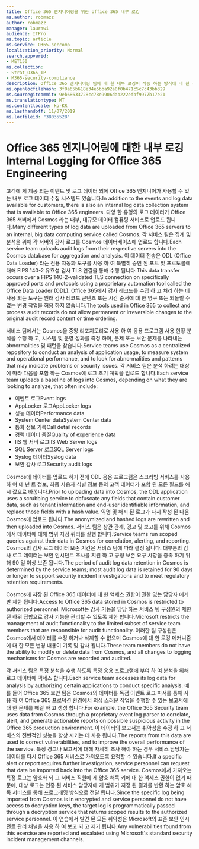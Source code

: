 ```yaml
---
title: Office 365 엔지니어링을 위한 office 365 내부 로깅
ms.author: robmazz
author: robmazz
manager: laurawi
audience: ITPro
ms.topic: article
ms.service: O365-seccomp
localization_priority: Normal
search.appverid:
- MET150
ms.collection:
- Strat_O365_IP
- M365-security-compliance
description: Office 365 엔지니어링 팀에 대 한 내부 로깅이 작동 하는 방식에 대 한 설명입니다.
ms.openlocfilehash: 3f0a65b618e34e5bba92a0f0b471c5c7c43bb329
ms.sourcegitcommit: 9eb68633728cc78e9906dab222edbf9977b17e21
ms.translationtype: MT
ms.contentlocale: ko-KR
ms.lasthandoff: 11/07/2019
ms.locfileid: "38035528"
---
```

# <a name="internal-logging-for-office-365-engineering"></a><span data-ttu-id="718db-103">Office 365 엔지니어링에 대한 내부 로깅</span><span class="sxs-lookup"><span data-stu-id="718db-103">Internal Logging for Office 365 Engineering</span></span>

<span data-ttu-id="718db-104">고객에 게 제공 되는 이벤트 및 로그 데이터 외에 Office 365 엔지니어가 사용할 수 있는 내부 로그 데이터 수집 시스템도 있습니다.</span><span class="sxs-lookup"><span data-stu-id="718db-104">In addition to the events and log data available for customers, there is also an internal log data collection system that is available to Office 365 engineers.</span></span> <span data-ttu-id="718db-105">다양 한 유형의 로그 데이터가 Office 365 서버에서 Cosmos 라는 내부, 대규모 데이터 컴퓨팅 서비스로 업로드 됩니다.</span><span class="sxs-lookup"><span data-stu-id="718db-105">Many different types of log data are uploaded from Office 365 servers to an internal, big data computing service called Cosmos.</span></span> <span data-ttu-id="718db-106">각 서비스 팀은 집계 및 분석을 위해 각 서버의 감사 로그를 Cosmos 데이터베이스에 업로드 합니다.</span><span class="sxs-lookup"><span data-stu-id="718db-106">Each service team uploads audit logs from their respective servers into the Cosmos database for aggregation and analysis.</span></span> <span data-ttu-id="718db-107">이 데이터 전송은 ODL (Office Data Loader) 라는 전용 자동화 도구를 사용 하 여 특별히 승인 된 포트 및 프로토콜에 대해 FIPS 140-2 유효성 검사 TLS 연결을 통해 수행 됩니다.</span><span class="sxs-lookup"><span data-stu-id="718db-107">This data transfer occurs over a FIPS 140-2-validated TLS connection on specifically approved ports and protocols using a proprietary automation tool called the Office Data Loader (ODL).</span></span> <span data-ttu-id="718db-108">Office 365에서 감사 레코드를 수집 하 고 처리 하는 데 사용 되는 도구는 원래 감사 레코드 콘텐츠 또는 시간 순서에 대 한 영구 또는 되돌릴 수 없는 변경 작업을 허용 하지 않습니다.</span><span class="sxs-lookup"><span data-stu-id="718db-108">The tools used in Office 365 to collect and process audit records do not allow permanent or irreversible changes to the original audit record content or time ordering.</span></span>

<span data-ttu-id="718db-109">서비스 팀에서는 Cosmos을 중앙 리포지토리로 사용 하 여 응용 프로그램 사용 현황 분석을 수행 하 고, 시스템 및 운영 성과를 측정 하며, 문제 또는 보안 문제를 나타내는 abnormalities 및 패턴을 찾습니다.</span><span class="sxs-lookup"><span data-stu-id="718db-109">Service teams use Cosmos as a centralized repository to conduct an analysis of application usage, to measure system and operational performance, and to look for abnormalities and patterns that may indicate problems or security issues.</span></span> <span data-ttu-id="718db-110">각 서비스 팀은 분석 하려는 대상에 따라 다음을 포함 하는 Cosmos에 로그 초기 계획을 업로드 합니다.</span><span class="sxs-lookup"><span data-stu-id="718db-110">Each service team uploads a baseline of logs into Cosmos, depending on what they are looking to analyze, that often include:</span></span>

- <span data-ttu-id="718db-111">이벤트 로그</span><span class="sxs-lookup"><span data-stu-id="718db-111">Event logs</span></span>
- <span data-ttu-id="718db-112">AppLocker 로그</span><span class="sxs-lookup"><span data-stu-id="718db-112">AppLocker logs</span></span>
- <span data-ttu-id="718db-113">성능 데이터</span><span class="sxs-lookup"><span data-stu-id="718db-113">Performance data</span></span>
- <span data-ttu-id="718db-114">System Center data</span><span class="sxs-lookup"><span data-stu-id="718db-114">System Center data</span></span>
- <span data-ttu-id="718db-115">통화 정보 기록</span><span class="sxs-lookup"><span data-stu-id="718db-115">Call detail records</span></span>
- <span data-ttu-id="718db-116">경력 데이터 품질</span><span class="sxs-lookup"><span data-stu-id="718db-116">Quality of experience data</span></span>
- <span data-ttu-id="718db-117">IIS 웹 서버 로그</span><span class="sxs-lookup"><span data-stu-id="718db-117">IIS Web Server logs</span></span>
- <span data-ttu-id="718db-118">SQL Server 로그</span><span class="sxs-lookup"><span data-stu-id="718db-118">SQL Server logs</span></span>
- <span data-ttu-id="718db-119">Syslog 데이터</span><span class="sxs-lookup"><span data-stu-id="718db-119">Syslog data</span></span>
- <span data-ttu-id="718db-120">보안 감사 로그</span><span class="sxs-lookup"><span data-stu-id="718db-120">Security audit logs</span></span>

<span data-ttu-id="718db-121">Cosmos에 데이터를 업로드 하기 전에 ODL 응용 프로그램은 스크러빙 서비스를 사용 하 여 테 넌 트 정보, 최종 사용자 식별 정보 등의 고객 데이터가 포함 된 모든 필드를 해시 값으로 바꿉니다.</span><span class="sxs-lookup"><span data-stu-id="718db-121">Prior to uploading data into Cosmos, the ODL application uses a scrubbing service to obfuscate any fields that contain customer data, such as tenant information and end-user identifiable information, and replace those fields with a hash value.</span></span> <span data-ttu-id="718db-122">익명 및 해시 된 로그가 다시 작성 된 다음 Cosmos에 업로드 됩니다.</span><span class="sxs-lookup"><span data-stu-id="718db-122">The anonymized and hashed logs are rewritten and then uploaded into Cosmos.</span></span> <span data-ttu-id="718db-123">서비스 팀은 상관 관계, 경고 및 보고를 위해 Cosmos에서 데이터에 대해 범위 지정 쿼리를 실행 합니다.</span><span class="sxs-lookup"><span data-stu-id="718db-123">Service teams run scoped queries against their data in Cosmos for correlation, alerting, and reporting.</span></span> <span data-ttu-id="718db-124">Cosmos의 감사 로그 데이터 보존 기간은 서비스 팀에 따라 결정 됩니다. 대부분의 감사 로그 데이터는 보안 인시던트 조사를 지원 하 고 규정 보존 요구 사항을 충족 하기 위해 90 일 이상 보존 됩니다.</span><span class="sxs-lookup"><span data-stu-id="718db-124">The period of audit log data retention in Cosmos is determined by the service teams; most audit log data is retained for 90 days or longer to support security incident investigations and to meet regulatory retention requirements.</span></span>

<span data-ttu-id="718db-125">Cosmos에 저장 된 Office 365 데이터에 대 한 액세스 권한이 권한 있는 담당자 에게만 제한 됩니다.</span><span class="sxs-lookup"><span data-stu-id="718db-125">Access to Office 365 data stored in Cosmos is restricted to authorized personnel.</span></span> <span data-ttu-id="718db-126">Microsoft는 감사 기능을 담당 하는 서비스 팀 구성원의 제한 된 하위 집합으로 감사 기능을 관리할 수 있도록 제한 합니다.</span><span class="sxs-lookup"><span data-stu-id="718db-126">Microsoft restricts the management of audit functionality to the limited subset of service team members that are responsible for audit functionality.</span></span> <span data-ttu-id="718db-127">이러한 팀 구성원은 Cosmos에서 데이터를 수정 하거나 삭제할 수 없으며 Cosmos에 대 한 로깅 메커니즘에 대 한 모든 변경 내용이 기록 및 감사 됩니다.</span><span class="sxs-lookup"><span data-stu-id="718db-127">These team members do not have the ability to modify or delete data from Cosmos, and all changes to logging mechanisms for Cosmos are recorded and audited.</span></span>

<span data-ttu-id="718db-128">각 서비스 팀은 특정 분석을 수행 하도록 특정 응용 프로그램에 부여 하 여 분석을 위해 로그 데이터에 액세스 합니다.</span><span class="sxs-lookup"><span data-stu-id="718db-128">Each service team accesses its log data for analysis by authorizing certain applications to conduct specific analysis.</span></span> <span data-ttu-id="718db-129">예를 들어 Office 365 보안 팀은 Cosmos의 데이터를 독점 이벤트 로그 파서를 통해 사용 하 여 Office 365 프로덕션 환경에서 의심 스러운 작업을 수행할 수 있는 보고서에 대 한 문제를 해결 하 고 생성 합니다.</span><span class="sxs-lookup"><span data-stu-id="718db-129">For example, the Office 365 Security team uses data from Cosmos through a proprietary event log parser to correlate, alert, and generate actionable reports on possible suspicious activity in the Office 365 production environment.</span></span> <span data-ttu-id="718db-130">이 데이터의 보고서는 취약성을 수정 하 고 서비스의 전반적인 성능을 향상 시키는 데 사용 됩니다.</span><span class="sxs-lookup"><span data-stu-id="718db-130">The reports from this data are used to correct vulnerabilities, and to improve the overall performance of the service.</span></span> <span data-ttu-id="718db-131">특정 경고나 보고서에 대해 자세히 조사 해야 하는 경우 서비스 담당자는 데이터를 다시 Office 365 서비스로 가져오도록 요청할 수 있습니다.</span><span class="sxs-lookup"><span data-stu-id="718db-131">If a specific alert or report requires further investigation, service personnel can request that data be imported back into the Office 365 service.</span></span> <span data-ttu-id="718db-132">Cosmos에서 가져오는 특정 로그는 암호화 되 고 서비스 직원에 게 암호 해독 키에 대 한 액세스 권한이 없기 때문에, 대상 로그는 인증 된 서비스 담당자에 게 범위가 지정 된 결과를 반환 하는 암호 해독 서비스를 통해 프로그래밍 방식으로 전달 됩니다.</span><span class="sxs-lookup"><span data-stu-id="718db-132">Since the specific log being imported from Cosmos is in encrypted and service personnel do not have access to decryption keys, the target log is programmatically passed through a decryption service that returns scoped results to the authorized service personnel.</span></span> <span data-ttu-id="718db-133">이 연습에서 발견 된 모든 취약성은 Microsoft의 표준 보안 인시던트 관리 채널을 사용 하 여 보고 되 고 제기 됩니다.</span><span class="sxs-lookup"><span data-stu-id="718db-133">Any vulnerabilities found from this exercise are reported and escalated using Microsoft's standard security incident management channels.</span></span>
